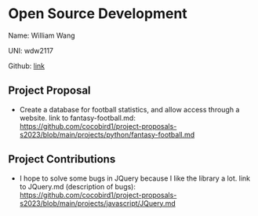 # Open Source Development

Name: William Wang

UNI: wdw2117

Github: [link](https://github.com/cocobird1)

## Project Proposal

- Create a database for football statistics, and allow access through a website.
	link to fantasy-football.md: https://github.com/cocobird1/project-proposals-s2023/blob/main/projects/python/fantasy-football.md

## Project Contributions

- I hope to solve some bugs in JQuery because I like the library a lot.
	link to JQuery.md (description of bugs): https://github.com/cocobird1/project-proposals-s2023/blob/main/projects/javascript/JQuery.md
